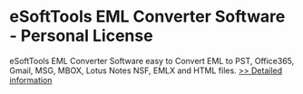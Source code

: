 # eSoftTools EML Converter Software - Personal License
eSoftTools EML Converter Software easy to Convert EML to PST, Office365, Gmail, MSG, MBOX, Lotus Notes NSF, EMLX and HTML files.
[>> Detailed information](https://secure.shareit.com/shareit/product.html?productid=300913409&affiliateid=200057808)